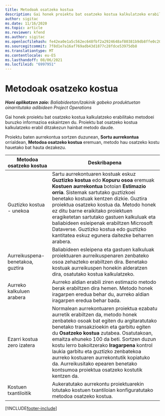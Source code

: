 ```yaml
---
title: Metodoak osatzeko kostua
description: Gai honek proiektu bat osatzeko kostua kalkulatzeko erabilitako metodoei buruzko informazioa eskaintzen du.
author: sigitac
ms.date: 11/16/2020
ms.topic: article
ms.reviewer: kfend
ms.author: sigitac
ms.openlocfilehash: fe42ea0e1a5c562ec648fbf2a2924648af80381b9db8ffe0c209cb5247bb2ba2
ms.sourcegitcommit: 7f8d1e7a16af769adb43d1877c28fdce53975db8
ms.translationtype: MT
ms.contentlocale: eu-ES
ms.lasthandoff: 08/06/2021
ms.locfileid: "6997951"
---
```

# <a name="cost-to-complete-methods"></a>Metodoak osatzeko kostua

_**Honi aplikatzen zaio:** Baliabideetan/Izakinik gabeko produktuetan oinarritutako adibideen Project Operations_

Gai honek proiektu bat osatzeko kostua kalkulatzeko erabilitako metodoei buruzko informazioa eskaintzen du. Proiektu bat osatzeko kostua kalkulatzeko erabil ditzakezun hainbat metodo daude. 

Proiektu baten aurrekontua sortzen duzunean, **Sortu aurrekontua** orrialdean, **Metodoa osatzeko kostua** eremuan, metodo hau osatzeko kostu hauetako bat hauta dezakezu.

| Metodoa osatzeko kostua    | Deskribapena                                                                                                                                                                                                                                                                                                                                                                                                                                                                                        |
|------------------------------|----------------------------------------------------------------------------------------------------------------------------------------------------------------------------------------------------------------------------------------------------------------------------------------------------------------------------------------------------------------------------------------------------------------------------------------------------------------------------------------------------|
| Guztizko kostua - unekoa            | Sartu aurrekontuaren kostuak eskuz **Guztizko kostua** edo **Kopuru osoa** eremuak **Kostuen aurrekontua** botoian **Estimazio orria**. Sistemak sartutako guztizkoei benetako kostuak kentzen dizkie. Guztira proiektua osatzeko kostua da. Metodo honek ez ditu barne eraikitako proiektuen eragiketetan sartutako gastuen kalkuluak eta baliabideen esleipenak erabiltzen Microsoft Dataverse. Guztizko kostua edo guztizko kantitatea eskuz egunera daitezke beharren arabera.  |
| Aurreikuspena-benetakoa, guztira        | Baliabideen esleipena eta gastuen kalkuluak proiektuaren aurreikuspenaren zenbateko osoa zehazteko erabiltzen dira. Benetako kostuak aurreikuspen honekin alderatzen dira, osatutako kostua kalkulatzeko.                                                                                                                                                                                                                                                                          |
| Aurreko kalkuluen arabera         | Aurreko aldian erabili ziren estimazio metodo berak erabiltzen dira hemen. Metodo honek iragarpen eredua behar du, aurreko aldian iragarpen eredua behar bada.                                                                                                                                                                                                                                                                                                                           |
| Ezarri kostua zero izatera | Normalean aurrekontuaren proiektua ezabatu aurretik erabiltzen da, metodo honek zenbateko osoak bat egiten du argitaratutako benetako transakzioekin eta garbitu egiten du **Osatzeko kostua** zutabea. Osatutakoan, emaitza ehuneko 100 da beti. Sortzen duzun kostu lerro bakoitzerako **Iragarpena** kontrol laukia garbitu eta guztizko zenbatekoa aurreko kostuaren aurrekontutik kopiatuko da. Aurreikusitako epearen benetako kontsumoa proiektua osatzeko kostutik kentzen da.              |
| Kostuen txantiloitik           | Aukeratutako aurrekontu proiektuarekin lotutako kostuen txantiloian konfiguratutako metodoa osatzeko kostua.                                                                                                                                                                                                                                                                                                                                                                          |


[!INCLUDE[footer-include](../includes/footer-banner.md)]